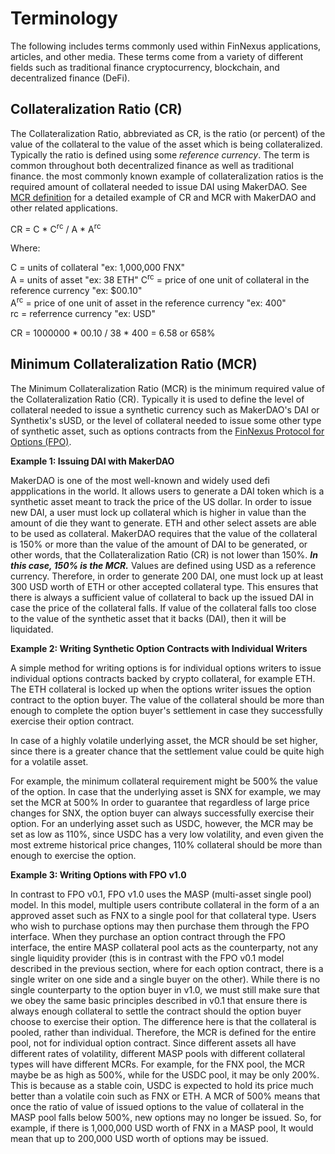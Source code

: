 # Terminology

The following includes terms commonly used within FinNexus applications, articles, and other media. These terms come from a variety of different fields such as traditional finance cryptocurrency, blockchain, and decentralized finance (DeFi).   

## Collateralization Ratio (CR)

The Collateralization Ratio, abbreviated as CR, is the ratio (or percent) of the value of the collateral to the value of the asset which is being collateralized. Typically the ratio is defined using some *reference currency*. The term is common throughout both decentralized finance as well as traditional finance. the most commonly known example of collateralization ratios is the required amount of collateral needed to issue DAI using MakerDAO. See [MCR definition](/terminology/#minimum-collateralization-ratio-mcr) for a detailed example of CR and MCR with MakerDAO and other related applications.

CR = C * C<sup>rc</sup> / A * A<sup>rc</sup>

Where:

C = units of collateral "ex: 1,000,000 FNX"  
A = units of asset "ex: 38 ETH" 
C<sup>rc</sup> = price of one unit of collateral in the reference currency  "ex: $00.10"  
A<sup>rc</sup> = price of one unit of asset in the reference currency  "ex: 400"  
rc = referrence currency "ex: USD"  

CR = 1000000 * 00.10 / 38 * 400 = 6.58 or 658%

## Minimum Collateralization Ratio (MCR)

The Minimum Collateralization Ratio (MCR) is the minimum required value of the  Collateralization Ratio (CR). Typically it is used to define the level of collateral needed to issue a synthetic currency such as MakerDAO's DAI or Synthetix's sUSD, or the level of collateral needed to issue some other type of synthetic asset, such as options contracts from the [FinNexus Protocol for Options (FPO)](/options). 

**Example 1: Issuing DAI with MakerDAO** 

MakerDAO is one of the most well-known and widely used defi appplications in the world. It allows users to generate a DAI token which is a synthetic asset meant to track the price of the US dollar. In order to issue new DAI, a user must lock up collateral which is higher in value than the amount of die they want to generate. ETH and other select assets are able to be used as collateral. MakerDAO requires that the value of the collateral is 150% or more than the value of the amount of DAI to be generated, or other words, that the Collateralization Ratio (CR) is not lower than 150%. ***In this case, 150% is the MCR.*** Values are defined using USD as a reference currency. Therefore, in order to generate 200 DAI, one must lock up at least 300 USD worth of ETH or other accepted collateral type. This ensures that there is always a sufficient value of collateral to back up the issued DAI in case the price of the collateral falls. If value of the collateral falls too close to the value of the synthetic asset that it backs (DAI), then it will be liquidated.

**Example 2: Writing Synthetic Option Contracts with Individual Writers** 

A simple method for writing options is for individual options writers to issue individual options contracts backed by crypto collateral, for example ETH. The ETH collateral is locked up when the options writer issues the option contract to the option buyer. The value of the collateral should be more than enough to complete the option buyer's settlement in case they successfully exercise their option contract.  
 
In case of a highly volatile underlying asset, the MCR should be set higher, since there is a greater chance that the settlement value could be quite high for a volatile asset. 

For example, the minimum collateral requirement might be 500% the value of the option. In case that the underlying asset is SNX for example, we may set the MCR at 500% In order to guarantee that regardless of large price changes for SNX, the option buyer can always successfully exercise their option. For an underlying asset such as USDC, however, the MCR may be set as low as 110%, since USDC has a very low volatility, and even given the most extreme historical price changes, 110% collateral should be more than enough to exercise the option. 

**Example 3:  Writing Options with FPO v1.0** 

In contrast to FPO v0.1, FPO v1.0 uses the MASP (multi-asset single pool) model. In this model, multiple users contribute collateral in the form of a an approved asset such as FNX to a single pool for that collateral type. Users who wish to purchase options may then purchase them through the FPO interface. When they purchase an option contract through the FPO interface, the entire MASP collateral pool acts as the counterparty, not any single liquidity provider (this is in contrast with the FPO v0.1 model described in the previous section, where for each option contract, there is a single writer on one side and a single buyer on the other). While there is no single counterparty to the option buyer in v1.0, we must still make sure that we obey the same basic principles described in v0.1 that ensure there is always enough collateral to settle the contract should the option buyer choose to exercise their option. The difference here is that the collateral is pooled, rather than individual. Therefore, the MCR is defined for the entire pool, not for individual option contract. Since different assets all have different rates of volatility, different MASP pools with different collateral types will have different MCRs. For example, for the FNX pool, the MCR maybe be as high as 500%, while for the USDC pool, it may be only 200%. This is because as a stable coin, USDC is expected to hold its price much better than a volatile coin such as FNX or ETH. A MCR of 500% means that once the ratio of value of issued options to the value of collateral in the MASP pool falls below 500%, new options may no longer be issued. So, for example, if there is 1,000,000 USD worth of FNX in a MASP pool, It would mean that up to 200,000 USD worth of options may be issued.
